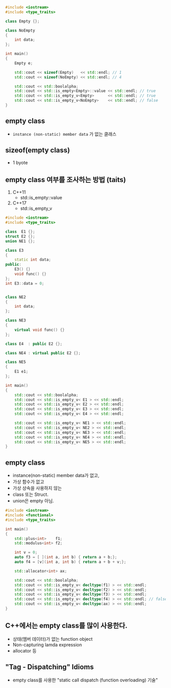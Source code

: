 
```c++
#include <iostream>
#include <type_traits>

class Empty {};

class NoEmpty 
{
    int data;
};

int main()
{
    Empty e;

    std::cout << sizeof(Empty)   << std::endl; // 1
    std::cout << sizeof(NoEmpty) << std::endl; // 4

    std::cout << std::boolalpha;
    std::cout << std::is_empty<Empty>::value << std::endl; // true
    std::cout << std::is_empty_v<Empty>      << std::endl; // true
    std::cout << std::is_empty_v<NoEmpty>    << std::endl; // false
}
```

## empty class
- `instance (non-static) member data` 가 없는 클래스

## sizeof(empty class)
- 1 byote

## empty class 여부를 조사하는 방법 (taits)
1) C++11
    - std::is_empty<Type>::value
2) C++17
    - std::is_empty_v<Type>


```c++
#include <iostream>
#include <type_traits>

class  E1 {};
struct E2 {};
union NE1 {};

class E3
{
    static int data;
public:
    E3() {}
    void func() {}
};
int E3::data = 0;


class NE2
{
    int data;
};

class NE3
{
    virtual void func() {}
};

class E4  : public E2 {};

class NE4 : virtual public E2 {};

class NE5
{
    E1 e1;
};

int main()
{
    std::cout << std::boolalpha;
    std::cout << std::is_empty_v< E1 > << std::endl;
    std::cout << std::is_empty_v< E2 > << std::endl;
    std::cout << std::is_empty_v< E3 > << std::endl;
    std::cout << std::is_empty_v< E4 > << std::endl;

    std::cout << std::is_empty_v< NE1 > << std::endl;
    std::cout << std::is_empty_v< NE2 > << std::endl;
    std::cout << std::is_empty_v< NE3 > << std::endl;
    std::cout << std::is_empty_v< NE4 > << std::endl;
    std::cout << std::is_empty_v< NE5 > << std::endl;
}
```

## empty class
- instance(non-static) member data가 없고,
- 가상 함수가 없고
- 가상 상속을 사용하지 않는
- class 또는 Struct.
- union은 empty 아님.

```c++
#include <iostream>
#include <functional>
#include <type_traits>

int main()
{
    std::plus<int>    f1;
    std::modulus<int> f2;

    int v = 0;
    auto f3 = [ ](int a, int b) { return a + b;};
    auto f4 = [v](int a, int b) { return a + b + v;};

    std::allocator<int> ax;

    std::cout << std::boolalpha;
    std::cout << std::is_empty_v< decltype(f1) > << std::endl;
    std::cout << std::is_empty_v< decltype(f2) > << std::endl;
    std::cout << std::is_empty_v< decltype(f3) > << std::endl;  
    std::cout << std::is_empty_v< decltype(f4) > << std::endl; // false 
    std::cout << std::is_empty_v< decltype(ax) > << std::endl;   
}
```

## C++에서는 empty class를 많이 사용한다.
- 상태(멤버 데이터)가 없는 function object
- Non-capturing lamda expression
- allocator 등

## "Tag - Dispatching" Idioms
- empty class를 사용한 "static call dispatch (function overloading) 기술"

